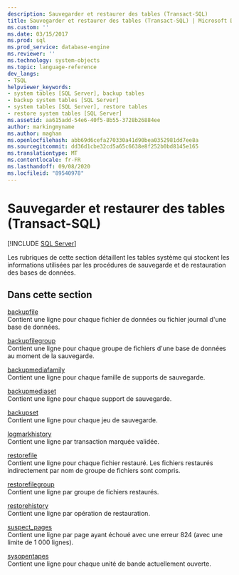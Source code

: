 ```yaml
---
description: Sauvegarder et restaurer des tables (Transact-SQL)
title: Sauvegarder et restaurer des tables (Transact-SQL) | Microsoft Docs
ms.custom: ''
ms.date: 03/15/2017
ms.prod: sql
ms.prod_service: database-engine
ms.reviewer: ''
ms.technology: system-objects
ms.topic: language-reference
dev_langs:
- TSQL
helpviewer_keywords:
- system tables [SQL Server], backup tables
- backup system tables [SQL Server]
- system tables [SQL Server], restore tables
- restore system tables [SQL Server]
ms.assetid: aa615add-54e6-40f5-8b55-3728b26884ee
author: markingmyname
ms.author: maghan
ms.openlocfilehash: abb69d6cefa270330a41d90bea0352981dd7ee8a
ms.sourcegitcommit: dd36d1cbe32cd5a65c6638e8f252b0bd8145e165
ms.translationtype: MT
ms.contentlocale: fr-FR
ms.lasthandoff: 09/08/2020
ms.locfileid: "89540978"
---
```

# <a name="backup-and-restore-tables-transact-sql"></a>Sauvegarder et restaurer des tables (Transact-SQL)
[!INCLUDE [SQL Server](../../includes/applies-to-version/sqlserver.md)]

  Les rubriques de cette section détaillent les tables système qui stockent les informations utilisées par les procédures de sauvegarde et de restauration des bases de données.  
  
## <a name="in-this-section"></a>Dans cette section  
 [backupfile](../../relational-databases/system-tables/backupfile-transact-sql.md)  
 Contient une ligne pour chaque fichier de données ou fichier journal d'une base de données.  
  
 [backupfilegroup](../../relational-databases/system-tables/backupfilegroup-transact-sql.md)  
 Contient une ligne pour chaque groupe de fichiers d'une base de données au moment de la sauvegarde.  
  
 [backupmediafamily](../../relational-databases/system-tables/backupmediafamily-transact-sql.md)  
 Contient une ligne pour chaque famille de supports de sauvegarde.  
  
 [backupmediaset](../../relational-databases/system-tables/backupmediaset-transact-sql.md)  
 Contient une ligne pour chaque support de sauvegarde.  
  
 [backupset](../../relational-databases/system-tables/backupset-transact-sql.md)  
 Contient une ligne pour chaque jeu de sauvegarde.  
  
 [logmarkhistory](../../relational-databases/system-tables/logmarkhistory-transact-sql.md)  
 Contient une ligne par transaction marquée validée.  
  
 [restorefile](../../relational-databases/system-tables/restorefile-transact-sql.md)  
 Contient une ligne pour chaque fichier restauré. Les fichiers restaurés indirectement par nom de groupe de fichiers sont compris.  
  
 [restorefilegroup](../../relational-databases/system-tables/restorefilegroup-transact-sql.md)  
 Contient une ligne par groupe de fichiers restaurés.  
  
 [restorehistory](../../relational-databases/system-tables/restorehistory-transact-sql.md)  
 Contient une ligne par opération de restauration.  
  
 [suspect_pages](../../relational-databases/system-tables/suspect-pages-transact-sql.md)  
 Contient une ligne par page ayant échoué avec une erreur 824 (avec une limite de 1 000 lignes).  
  
 [sysopentapes](../../relational-databases/system-tables/sysopentapes-transact-sql.md)  
 Contient une ligne pour chaque unité de bande actuellement ouverte.  
  
  
